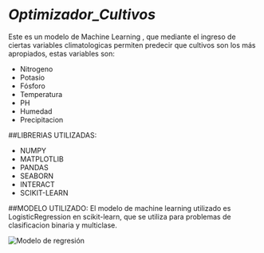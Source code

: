 # *Optimizador_Cultivos*

Este es un modelo de Machine Learning , que mediante el ingreso de ciertas variables climatologicas permiten predecir que cultivos son los más apropiados, estas variables son:

- Nitrogeno
- Potasio
- Fósforo
- Temperatura
- PH
- Humedad
- Precipitacion


##LIBRERIAS UTILIZADAS:

- NUMPY
- MATPLOTLIB
- PANDAS
- SEABORN
- INTERACT
- SCIKIT-LEARN

##MODELO UTILIZADO: El modelo de machine learning utilizado es LogisticRegression en scikit-learn, que se utiliza para problemas de clasificacion binaria y multiclase.

![Modelo de regresión]()


